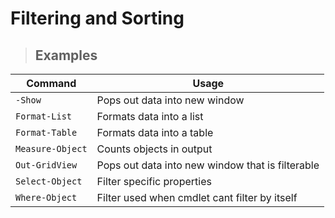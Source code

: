 # Filtering and Sorting


> ## **Examples**

| **Command** | **Usage** |
|-------------|-----------|
| `-Show` | Pops out data into new window |
| `Format-List` | Formats data into a list |
| `Format-Table` | Formats data into a table |
| `Measure-Object` | Counts objects in output |
| `Out-GridView` | Pops out data into new window that is filterable |
| `Select-Object` | Filter specific properties |
| `Where-Object` | Filter used when cmdlet cant filter by itself |